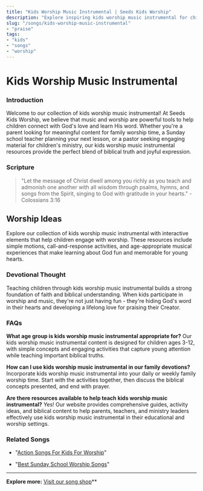 ```yaml
---
title: "Kids Worship Music Instrumental | Seeds Kids Worship"
description: "Explore inspiring kids worship music instrumental for children's worship and faith development. Biblical music resources for families and ministry."
slug: "/songs/kids-worship-music-instrumental"
- "praise"
tags:
- "kids"
- "songs"
- "worship"
---
```


# Kids Worship Music Instrumental

### Introduction

Welcome to our collection of kids worship music instrumental! At Seeds Kids Worship, we believe that music and worship are powerful tools to help children connect with God's love and learn His word. Whether you're a parent looking for meaningful content for family worship time, a Sunday school teacher planning your next lesson, or a pastor seeking engaging material for children's ministry, our kids worship music instrumental resources provide the perfect blend of biblical truth and joyful expression.

### Scripture

> "Let the message of Christ dwell among you richly as you teach and admonish one another with all wisdom through psalms, hymns, and songs from the Spirit, singing to God with gratitude in your hearts." - Colossians 3:16

## Worship Ideas

Explore our collection of kids worship music instrumental with interactive elements that help children engage with worship. These resources include simple motions, call-and-response activities, and age-appropriate musical experiences that make learning about God fun and memorable for young hearts.

### Devotional Thought

Teaching children through kids worship music instrumental builds a strong foundation of faith and biblical understanding. When kids participate in worship and music, they're not just having fun - they're hiding God's word in their hearts and developing a lifelong love for praising their Creator.

### FAQs

**What age group is kids worship music instrumental appropriate for?**
Our kids worship music instrumental content is designed for children ages 3-12, with simple concepts and engaging activities that capture young attention while teaching important biblical truths.

**How can I use kids worship music instrumental in our family devotions?**
Incorporate kids worship music instrumental into your daily or weekly family worship time. Start with the activities together, then discuss the biblical concepts presented, and end with prayer.

**Are there resources available to help teach kids worship music instrumental?**
Yes! Our website provides comprehensive guides, activity ideas, and biblical content to help parents, teachers, and ministry leaders effectively use kids worship music instrumental in their educational and worship settings.

### Related Songs

- "[Action Songs For Kids For Worship](/songs/action-songs-for-kids-for-worship/)"

- "[Best Sunday School Worship Songs](/songs/best-sunday-school-worship-songs/)"

---

**Explore more:** [Visit our song shop](https://seedskidsworship.com/shop)**

<!-- Schema Markup -->
<script type="application/ld+json">
{
  "@context": "https://schema.org",
  "@type": "MusicRecording",
  "name": "Kids Worship Music Instrumental",
  "byArtist": {
    "@type": "MusicGroup",
    "name": "Seeds Kids Worship"
  },
  "isFamilyFriendly": true,
  "url": "https://seedskidsworship.com/songs/kids-worship-music-instrumental/"
}
</script>